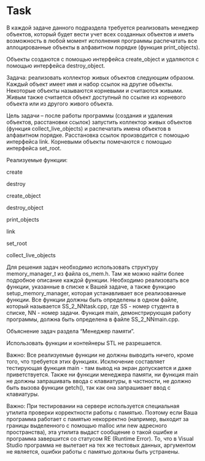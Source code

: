 #  Task

В каждой задаче данного подраздела требуется реализовать менеджер объектов, который будет вести учет всех созданных объектов и иметь возможность в любой момент исполнения программы распечатать все аллоцированные объекты в алфавитном порядке (функция print_objects).

Объекты создаются с помощью интерфейса create_object и удаляются с помощью интерфейса destroy_object. 

Задача: реализовать коллектор живых объектов следующим образом. Каждый объект имеет имя и набор ссылок на другие объекты. Некоторые объекты называются корневыми и считаются живыми. Живым также считается объект доступный по ссылке из корневого объекта или из другого живого объекта.

Цель задачи – после работы программы (создания и удаления объектов, расстановки ссылок) запустить коллектор живых объектов (функция collect_live_objects) и распечатать имена объектов в алфавитном порядке. Расстановка ссылок производится с помощью интерфейса link. Корневыми объекты помечаются с помощью интерфейса set_root.

Реализуемые функции:

create

destroy

create_object 

destroy_object 

print_objects

link 

set_root

collect_live_objects


Для решения задач необходимо использовать структуру memory_manager_t из файла os_mem.h. Там же можно найти более подробное описание каждой функции. Необходимо реализовать все функции, указанные в списке к Вашей задаче, а также функцию setup_memory_manager, которая устанавливает все реализованные функции. Все функции должны быть определены в одном файле, который называется SS_2_NNtask.cpp, где SS - номер студента в списке, NN - номер задачи. Функция main, демонстрирующая работу программы, должна быть определена в файле SS_2_NNmain.cpp. 

Объяснение задач раздела “Менеджер памяти”.

Использовать функции и контейнеры STL не разрешается.

Важно: Все реализуемые функции не должны выводить ничего, кроме того, что требуется этих функциях. Исключение составляет тестирующая функция main - там вывод на экран допускается и даже приветствуется. Также ни функции менеджера памяти, ни функция main не должны запрашивать ввода с клавиатуры, в частности, не должно быть вызова функции getch(), так как она запрашивает ввод с клавиатуры.

Важно: При тестировании на сервере используется специальная утилита проверки корректности работы с памятью. Поэтому если Ваша программа работает с памятью некорректно (например, выходит за границы выделенного с помощью malloc или new адресного пространства), эта утилита выдаст сообщение о такой ошибке и программа завершится со статусом RE (Runtime Error). То, что в Visual Studio программа не вылетает на тех же тестовых данных, аргументом не является, ошибки работы с памятью должны быть устранены.
